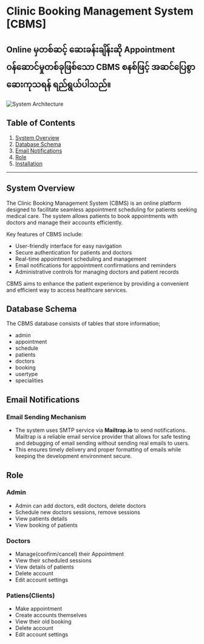 # Clinic Booking Management System [CBMS]
## Online မှတစ်ဆင့် ‌ဆေးခန်းချိန်းဆို Appointment ဝန်ဆောင်မှုတစ်ခုဖြစ်သော CBMS စနစ်ဖြင့် အဆင်ပြေစွာ ဆေးကုသရန် ရည်ရွယ်ပါသည်။


![System Architecture](https://placehold.co/800x300?text=Clinic+System+Architecture)

## Table of Contents
1. [System Overview](#system-overview)
2. [Database Schema](#database-schema)
3. [Email Notifications](#email-notifications)
4. [Role](#role)
5. [Installation](#installation)

---

## System Overview

The Clinic Booking Management System (CBMS) is an online platform designed to facilitate seamless appointment scheduling for patients seeking medical care. The system allows patients to book appointments with doctors and manage their accounts efficiently. 

Key features of CBMS include:
- User-friendly interface for easy navigation
- Secure authentication for patients and doctors
- Real-time appointment scheduling and management
- Email notifications for appointment confirmations and reminders
- Administrative controls for managing doctors and patient records

CBMS aims to enhance the patient experience by providing a convenient and efficient way to access healthcare services.

## Database Schema

The CBMS database consists of tables that store information;
- admin
- appointment
- schedule
- patients
- doctors
- booking
- usertype
- specialities 

## Email Notifications

### Email Sending Mechanism
- The system uses SMTP service via **Mailtrap.io** to send notifications. Mailtrap is a reliable email service provider that allows for safe testing and debugging of email sending without sending real emails to users.
- This ensures timely delivery and proper formatting of emails while keeping the development environment secure.

## Role

### Admin
  
- Admin can add doctors, edit doctors, delete doctors    
- Schedule new doctors sessions, remove sessions   
- View patients details    
- View booking of patients    
    
### Doctors

- Manage(confirm/cancel) their Appointment
- View their scheduled sessions
- View details of patients
- Delete account    
- Edit account settings
        
### Patiens(Clients)
  
  - Make appointment 
  - Create accounts themselves
  - View their old booking
  - Delete account
  - Edit account settings
